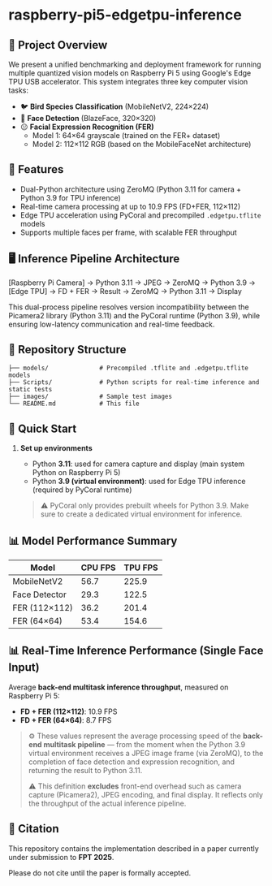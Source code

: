 # raspberry-pi5-edgetpu-inference

## 🧠 Project Overview

We present a unified benchmarking and deployment framework for running multiple quantized vision models on Raspberry Pi 5 using Google's Edge TPU USB accelerator. This system integrates three key computer vision tasks:

- 🐦 **Bird Species Classification** (MobileNetV2, 224×224)
- 🙂 **Face Detection** (BlazeFace, 320×320)
- 😐 **Facial Expression Recognition (FER)**  
  - Model 1: 64×64 grayscale (trained on the FER+ dataset)  
  - Model 2: 112×112 RGB (based on the MobileFaceNet architecture)


## 🔧 Features

- Dual-Python architecture using ZeroMQ (Python 3.11 for camera + Python 3.9 for TPU inference)
- Real-time camera processing at up to 10.9 FPS (FD+FER, 112×112)
- Edge TPU acceleration using PyCoral and precompiled `.edgetpu.tflite` models
- Supports multiple faces per frame, with scalable FER throughput

## 🖥️ Inference Pipeline Architecture

[Raspberry Pi Camera] → Python 3.11 → JPEG → ZeroMQ → Python 3.9 → [Edge TPU] → FD + FER → Result → ZeroMQ → Python 3.11 → Display

This dual-process pipeline resolves version incompatibility between the Picamera2 library (Python 3.11) and the PyCoral runtime (Python 3.9), while ensuring low-latency communication and real-time feedback.

## 📂 Repository Structure

```
├── models/              # Precompiled .tflite and .edgetpu.tflite models  
├── Scripts/             # Python scripts for real-time inference and static tests  
├── images/              # Sample test images  
└── README.md            # This file
```
## 🚀 Quick Start
1. **Set up environments**

   - Python **3.11**: used for camera capture and display (main system Python on Raspberry Pi 5)
   - Python **3.9 (virtual environment)**: used for Edge TPU inference (required by PyCoral runtime)

   > ⚠️ PyCoral only provides prebuilt wheels for Python 3.9. Make sure to create a dedicated virtual environment for inference.

## 📊 Model Performance Summary

| Model         | CPU FPS | TPU FPS |
| ------------- | ------- | ------- |
| MobileNetV2   | 56.7    | 225.9   |
| Face Detector | 29.3    | 122.5   |
| FER (112×112) | 36.2    | 201.4   |
| FER (64×64)   | 53.4    | 154.6   |

## 📊 Real-Time Inference Performance (Single Face Input)

Average **back-end multitask inference throughput**, measured on Raspberry Pi 5:

- **FD + FER (112×112)**: 10.9 FPS  
- **FD + FER (64×64)**: 8.7 FPS  

> ⚙️ These values represent the average processing speed of the **back-end multitask pipeline** — from the moment when the Python 3.9 virtual environment receives a JPEG image frame (via ZeroMQ), to the completion of face detection and expression recognition, and returning the result to Python 3.11.  
> 
> ⚠️ This definition **excludes** front-end overhead such as camera capture (Picamera2), JPEG encoding, and final display. It reflects only the throughput of the actual inference pipeline.

## 📄 Citation

This repository contains the implementation described in a paper currently under submission to **FPT 2025**.

Please do not cite until the paper is formally accepted.
